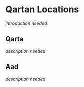 # Qartan Locations

*introduction needed*

## Qarta

*description needed*

## Aad

*description needed*

